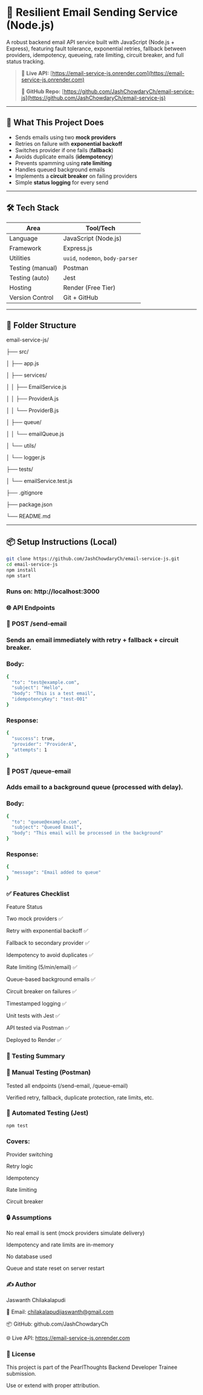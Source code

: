 # 📧 Resilient Email Sending Service (Node.js)

A robust backend email API service built with JavaScript (Node.js + Express), featuring fault tolerance, exponential retries, fallback between providers, idempotency, queueing, rate limiting, circuit breaker, and full status tracking.

> 🚀 **Live API:** [https://email-service-js.onrender.com](https://email-service-js.onrender.com)
> 
> 📁 **GitHub Repo:** [https://github.com/JashChowdaryCh/email-service-js](https://github.com/JashChowdaryCh/email-service-js)

---

## 🧠 What This Project Does

- Sends emails using two **mock providers**
- Retries on failure with **exponential backoff**
- Switches provider if one fails (**fallback**)
- Avoids duplicate emails (**idempotency**)
- Prevents spamming using **rate limiting**
- Handles queued background emails
- Implements a **circuit breaker** on failing providers
- Simple **status logging** for every send

---

## 🛠 Tech Stack

| Area             | Tool/Tech                |
|------------------|--------------------------|
| Language         | JavaScript (Node.js)     |
| Framework        | Express.js               |
| Utilities        | `uuid`, `nodemon`, `body-parser` |
| Testing (manual) | Postman                  |
| Testing (auto)   | Jest                     |
| Hosting          | Render (Free Tier)       |
| Version Control  | Git + GitHub             |

---

## 📂 Folder Structure

email-service-js/

├── src/

│ ├── app.js

│ ├── services/

│ │ ├── EmailService.js

│ │ ├── ProviderA.js

│ │ └── ProviderB.js

│ ├── queue/

│ │ └── emailQueue.js

│ └── utils/

│ └── logger.js

├── tests/

│ └── emailService.test.js

├── .gitignore

├── package.json

└── README.md



---

## 📦 Setup Instructions (Local)

```bash
git clone https://github.com/JashChowdaryCh/email-service-js.git
cd email-service-js
npm install
npm start
```
### Runs on: http://localhost:3000

### 🌐 API Endpoints
### 🔹 POST /send-email
### Sends an email immediately with retry + fallback + circuit breaker.

### Body:
```bash
{
  "to": "test@example.com",
  "subject": "Hello",
  "body": "This is a test email",
  "idempotencyKey": "test-001"
}
```
### Response:


```bash
{
  "success": true,
  "provider": "ProviderA",
  "attempts": 1
}
```

### 🔹 POST /queue-email
### Adds email to a background queue (processed with delay).

### Body:
```bash
{
  "to": "queue@example.com",
  "subject": "Queued Email",
  "body": "This email will be processed in the background"
}
```
### Response:

```bash
{
  "message": "Email added to queue"
}
```
### ✅ Features Checklist

Feature	                            Status

Two mock providers	                 ✅

Retry with exponential backoff	     ✅

Fallback to secondary provider	     ✅

Idempotency to avoid duplicates	     ✅

Rate limiting (5/min/email)	         ✅

Queue-based background emails	       ✅

Circuit breaker on failures	         ✅

Timestamped logging                  ✅

Unit tests with Jest	               ✅

API tested via Postman	             ✅

Deployed to Render	                 ✅


### 🔬 Testing Summary
### 🧪 Manual Testing (Postman)

Tested all endpoints (/send-email, /queue-email)

Verified retry, fallback, duplicate protection, rate limits, etc.

### 🧪 Automated Testing (Jest)
```bash
npm test
```
### Covers:

Provider switching


Retry logic


Idempotency


Rate limiting


Circuit breaker


### 🔒 Assumptions
No real email is sent (mock providers simulate delivery)

Idempotency and rate limits are in-memory

No database used

Queue and state reset on server restart

### ✍️ Author
Jaswanth Chilakalapudi

📧 Email: chilakalapudijaswanth@gmail.com

📦 GitHub: github.com/JashChowdaryCh

🌐 Live API: https://email-service-js.onrender.com


### 📜 License
This project is part of the PearlThoughts Backend Developer Trainee submission.

Use or extend with proper attribution.

